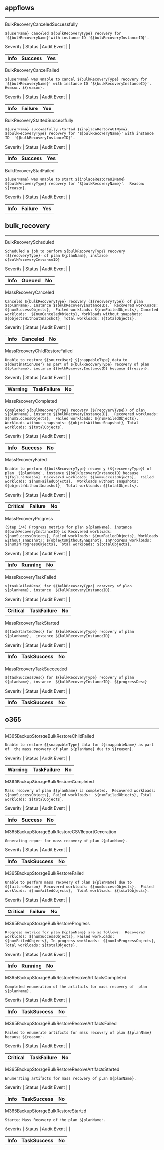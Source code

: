 ## appflows

______________________________________________________________________

BulkRecoveryCanceledSuccessfully

```text
${userName} canceled ${bulkRecoveryType} recovery for  '${bulkRecoveryName}'with instance ID '${bulkRecoveryInstanceID}'.
```

Severity | Status | Audit Event | |

|          |             |         |
| -------- | ----------- | ------- |
| **Info** | **Success** | **Yes** |

BulkRecoveryCancelFailed

```text
${userName} was unable to cancel ${bulkRecoveryType} recovery for  '${bulkRecoveryName}' with instance ID '${bulkRecoveryInstanceID}'.  Reason: ${reason}.
```

Severity | Status | Audit Event | |

|          |             |         |
| -------- | ----------- | ------- |
| **Info** | **Failure** | **Yes** |

BulkRecoveryStartedSuccessfully

```text
${userName} successfully started ${inplaceRestoreUIName}  ${bulkRecoveryType} recovery for '${bulkRecoveryName}' with instance ID  '${bulkRecoveryInstanceID}'.
```

Severity | Status | Audit Event | |

|          |             |         |
| -------- | ----------- | ------- |
| **Info** | **Success** | **Yes** |

BulkRecoveryStartFailed

```text
${userName} was unable to start ${inplaceRestoreUIName}  ${bulkRecoveryType} recovery for '${bulkRecoveryName}'.  Reason: ${reason}.
```

Severity | Status | Audit Event | |

|          |             |         |
| -------- | ----------- | ------- |
| **Info** | **Failure** | **Yes** |

## bulk_recovery

______________________________________________________________________

BulkRecoveryScheduled

```text
Scheduled a job to perform ${bulkRecoveryType} recovery (${recoveryType}) of plan ${planName}, instance ${bulkRecoveryInstanceID}.
```

Severity | Status | Audit Event | |

|          |            |        |
| -------- | ---------- | ------ |
| **Info** | **Queued** | **No** |

MassRecoveryCanceled

```text
Canceled ${bulkRecoveryType} recovery (${recoveryType}) of plan ${planName}, instance ${bulkRecoveryInstanceID}.  Recovered workloads: ${numSuccessObjects},  Failed workloads: ${numFailedObjects}, Canceled workloads:  ${numCanceledObjects}, Workloads without snapshots: ${objectsWithoutSnapshot}, Total workloads: ${totalObjects}.
```

Severity | Status | Audit Event | |

|          |              |        |
| -------- | ------------ | ------ |
| **Info** | **Canceled** | **No** |

MassRecoveryChildRestoreFailed

```text
Unable to restore ${sourceUser} ${snappableType} data to ${destinationUser} as part of ${bulkRecoveryType} recovery of plan  ${planName}, instance ${bulkRecoveryInstanceID} because ${reason}.
```

Severity | Status | Audit Event | |

|             |                 |        |
| ----------- | --------------- | ------ |
| **Warning** | **TaskFailure** | **No** |

MassRecoveryCompleted

```text
Completed ${bulkRecoveryType} recovery (${recoveryType}) of plan  ${planName}, instance ${bulkRecoveryInstanceID}.  Recovered workloads: ${numSuccessObjects},  Failed workloads: ${numFailedObjects}, Workloads without snapshots: ${objectsWithoutSnapshot}, Total workloads: ${totalObjects}.
```

Severity | Status | Audit Event | |

|          |             |        |
| -------- | ----------- | ------ |
| **Info** | **Success** | **No** |

MassRecoveryFailed

```text
Unable to perform ${bulkRecoveryType} recovery (${recoveryType}) of plan  ${planName}, instance ${bulkRecoveryInstanceID} because ${failureReason}. Recovered workloads: ${numSuccessObjects},  Failed workloads: ${numFailedObjects},  Workloads without snapshots: ${objectsWithoutSnapshot},  Total workloads: ${totalObjects}.
```

Severity | Status | Audit Event | |

|              |             |        |
| ------------ | ----------- | ------ |
| **Critical** | **Failure** | **No** |

MassRecoveryProgress

```text
(Step 3/4) Progress metrics for plan ${planName}, instance  ${bulkRecoveryInstanceID} is Recovered workloads: ${numSuccessObjects}, Failed workloads: ${numFailedObjects}, Workloads without snapshots: ${objectsWithoutSnapshot}, InProgress workloads:  ${numInProgressObjects}, Total workloads: ${totalObjects}.
```

Severity | Status | Audit Event | |

|          |             |        |
| -------- | ----------- | ------ |
| **Info** | **Running** | **No** |

MassRecoveryTaskFailed

```text
${taskFailedDesc} for ${bulkRecoveryType} recovery of plan ${planName}, instance  ${bulkRecoveryInstanceID}.
```

Severity | Status | Audit Event | |

|              |                 |        |
| ------------ | --------------- | ------ |
| **Critical** | **TaskFailure** | **No** |

MassRecoveryTaskStarted

```text
${taskStartedDesc} for ${bulkRecoveryType} recovery of plan ${planName},  instance ${bulkRecoveryInstanceID}.
```

Severity | Status | Audit Event | |

|          |                 |        |
| -------- | --------------- | ------ |
| **Info** | **TaskSuccess** | **No** |

MassRecoveryTaskSucceeded

```text
${taskSuccessDesc} for ${bulkRecoveryType} recovery of plan ${planName}, instance  ${bulkRecoveryInstanceID}. ${progressDesc}
```

Severity | Status | Audit Event | |

|          |                 |        |
| -------- | --------------- | ------ |
| **Info** | **TaskSuccess** | **No** |

## o365

______________________________________________________________________

M365BackupStorageBulkRestoreChildFailed

```text
Unable to restore ${snappableType} data for ${snappableName} as part of  the mass recovery of plan ${planName} due to ${reason}.
```

Severity | Status | Audit Event | |

|             |                 |        |
| ----------- | --------------- | ------ |
| **Warning** | **TaskFailure** | **No** |

M365BackupStorageBulkRestoreCompleted

```text
Mass recovery of plan ${planName} is completed.  Recovered workloads: ${numSuccessObjects}, Failed workloads:  ${numFailedObjects}, Total workloads: ${totalObjects}.
```

Severity | Status | Audit Event | |

|          |             |        |
| -------- | ----------- | ------ |
| **Info** | **Success** | **No** |

M365BackupStorageBulkRestoreCSVReportGeneration

```text
Generating report for mass recovery of plan ${planName}.
```

Severity | Status | Audit Event | |

|          |                 |        |
| -------- | --------------- | ------ |
| **Info** | **TaskSuccess** | **No** |

M365BackupStorageBulkRestoreFailed

```text
Unable to perform mass recovery of plan ${planName} due to  ${failureReason}: Recovered workloads: ${numSuccessObjects},  Failed workloads: ${numFailedObjects},  Total workloads: ${totalObjects}.
```

Severity | Status | Audit Event | |

|              |             |        |
| ------------ | ----------- | ------ |
| **Critical** | **Failure** | **No** |

M365BackupStorageBulkRestoreProgress

```text
Progress metrics for plan ${planName} are as follows:  Recovered workloads: ${numSuccessObjects}, Failed workloads:  ${numFailedObjects}, In-progress workloads:  ${numInProgressObjects}, Total workloads: ${totalObjects}.
```

Severity | Status | Audit Event | |

|          |             |        |
| -------- | ----------- | ------ |
| **Info** | **Running** | **No** |

M365BackupStorageBulkRestoreResolveArtifactsCompleted

```text
Completed enumeration of the artifacts for mass recovery of  plan ${planName}.
```

Severity | Status | Audit Event | |

|          |                 |        |
| -------- | --------------- | ------ |
| **Info** | **TaskSuccess** | **No** |

M365BackupStorageBulkRestoreResolveArtifactsFailed

```text
Failed to enumerate artifacts for mass recovery of plan ${planName} because ${reason}.
```

Severity | Status | Audit Event | |

|              |                 |        |
| ------------ | --------------- | ------ |
| **Critical** | **TaskFailure** | **No** |

M365BackupStorageBulkRestoreResolveArtifactsStarted

```text
Enumerating artifacts for mass recovery of plan ${planName}.
```

Severity | Status | Audit Event | |

|          |                 |        |
| -------- | --------------- | ------ |
| **Info** | **TaskSuccess** | **No** |

M365BackupStorageBulkRestoreStarted

```text
Started Mass Recovery of the plan ${planName}.
```

Severity | Status | Audit Event | |

|          |                 |        |
| -------- | --------------- | ------ |
| **Info** | **TaskSuccess** | **No** |
